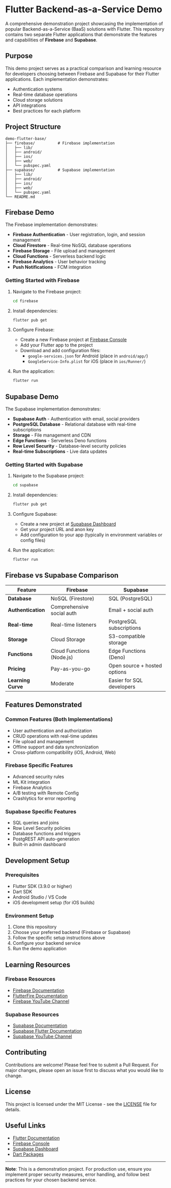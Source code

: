 # Flutter Backend-as-a-Service Demo

A comprehensive demonstration project showcasing the implementation of popular Backend-as-a-Service (BaaS) solutions with Flutter. This repository contains two separate Flutter applications that demonstrate the features and capabilities of **Firebase** and **Supabase**.

## Purpose

This demo project serves as a practical comparison and learning resource for developers choosing between Firebase and Supabase for their Flutter applications. Each implementation demonstrates:

- Authentication systems
- Real-time database operations
- Cloud storage solutions
- API integrations
- Best practices for each platform

## Project Structure

```
demo-flutter-base/
├── firebase/          # Firebase implementation
│   ├── lib/
│   ├── android/
│   ├── ios/
│   ├── web/
│   └── pubspec.yaml
├── supabase/          # Supabase implementation
│   ├── lib/
│   ├── android/
│   ├── ios/
│   ├── web/
│   └── pubspec.yaml
└── README.md
```

## Firebase Demo

The Firebase implementation demonstrates:

- **Firebase Authentication** - User registration, login, and session management
- **Cloud Firestore** - Real-time NoSQL database operations
- **Firebase Storage** - File upload and management
- **Cloud Functions** - Serverless backend logic
- **Firebase Analytics** - User behavior tracking
- **Push Notifications** - FCM integration

### Getting Started with Firebase

1. Navigate to the Firebase project:

   ```bash
   cd firebase
   ```

2. Install dependencies:

   ```bash
   flutter pub get
   ```

3. Configure Firebase:
   - Create a new Firebase project at [Firebase Console](https://console.firebase.google.com/)
   - Add your Flutter app to the project
   - Download and add configuration files:
     - `google-services.json` for Android (place in `android/app/`)
     - `GoogleService-Info.plist` for iOS (place in `ios/Runner/`)

4. Run the application:
   ```bash
   flutter run
   ```

## Supabase Demo

The Supabase implementation demonstrates:

- **Supabase Auth** - Authentication with email, social providers
- **PostgreSQL Database** - Relational database with real-time subscriptions
- **Storage** - File management and CDN
- **Edge Functions** - Serverless Deno functions
- **Row Level Security** - Database-level security policies
- **Real-time Subscriptions** - Live data updates

### Getting Started with Supabase

1. Navigate to the Supabase project:

   ```bash
   cd supabase
   ```

2. Install dependencies:

   ```bash
   flutter pub get
   ```

3. Configure Supabase:
   - Create a new project at [Supabase Dashboard](https://app.supabase.com/)
   - Get your project URL and anon key
   - Add configuration to your app (typically in environment variables or config files)

4. Run the application:
   ```bash
   flutter run
   ```

## Firebase vs Supabase Comparison

| Feature            | Firebase                  | Supabase                     |
| ------------------ | ------------------------- | ---------------------------- |
| **Database**       | NoSQL (Firestore)         | SQL (PostgreSQL)             |
| **Authentication** | Comprehensive social auth | Email + social auth          |
| **Real-time**      | Real-time listeners       | PostgreSQL subscriptions     |
| **Storage**        | Cloud Storage             | S3-compatible storage        |
| **Functions**      | Cloud Functions (Node.js) | Edge Functions (Deno)        |
| **Pricing**        | Pay-as-you-go             | Open source + hosted options |
| **Learning Curve** | Moderate                  | Easier for SQL developers    |

## Features Demonstrated

### Common Features (Both Implementations)

- User authentication and authorization
- CRUD operations with real-time updates
- File upload and management
- Offline support and data synchronization
- Cross-platform compatibility (iOS, Android, Web)

### Firebase Specific Features

- Advanced security rules
- ML Kit integration
- Firebase Analytics
- A/B testing with Remote Config
- Crashlytics for error reporting

### Supabase Specific Features

- SQL queries and joins
- Row Level Security policies
- Database functions and triggers
- PostgREST API auto-generation
- Built-in admin dashboard

## Development Setup

### Prerequisites

- Flutter SDK (3.9.0 or higher)
- Dart SDK
- Android Studio / VS Code
- iOS development setup (for iOS builds)

### Environment Setup

1. Clone this repository
2. Choose your preferred backend (Firebase or Supabase)
3. Follow the specific setup instructions above
4. Configure your backend service
5. Run the demo application

## Learning Resources

### Firebase Resources

- [Firebase Documentation](https://firebase.google.com/docs)
- [FlutterFire Documentation](https://firebase.flutter.dev/)
- [Firebase YouTube Channel](https://www.youtube.com/user/Firebase)

### Supabase Resources

- [Supabase Documentation](https://supabase.com/docs)
- [Supabase Flutter Documentation](https://supabase.com/docs/reference/dart)
- [Supabase YouTube Channel](https://www.youtube.com/c/Supabase)

## Contributing

Contributions are welcome! Please feel free to submit a Pull Request. For major changes, please open an issue first to discuss what you would like to change.

## License

This project is licensed under the MIT License - see the [LICENSE](LICENSE) file for details.

## Useful Links

- [Flutter Documentation](https://docs.flutter.dev/)
- [Firebase Console](https://console.firebase.google.com/)
- [Supabase Dashboard](https://app.supabase.com/)
- [Dart Packages](https://pub.dev/)

---

**Note**: This is a demonstration project. For production use, ensure you implement proper security measures, error handling, and follow best practices for your chosen backend service.
